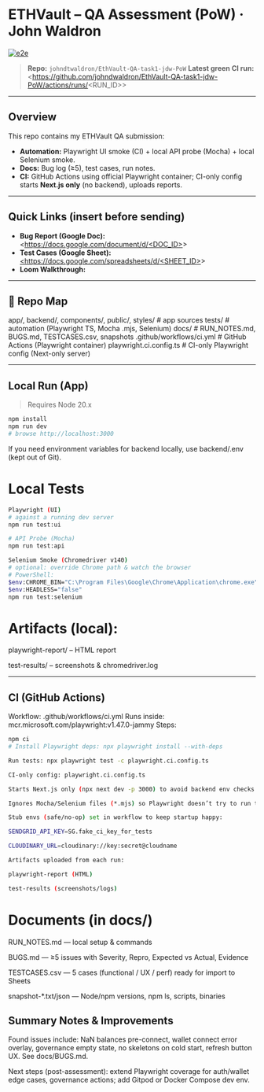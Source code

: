 # ETHVault – QA Assessment (PoW) · John Waldron

[![e2e](https://github.com/johndtwaldron/EthVault-QA-task1-jdw-PoW/actions/workflows/ci.yml/badge.svg)](https://github.com/<GITHUB_USER_OR_ORG>/<REPO_NAME>/actions/workflows/ci.yml)
<br>
> **Repo:** `johndtwaldron/EthVault-QA-task1-jdw-PoW`
**Latest green CI run:** <https://github.com/johndwaldron/EthVault-QA-task1-jdw-PoW/actions/runs/<RUN_ID>>

---

## Overview

This repo contains my ETHVault QA submission:
- **Automation:** Playwright UI smoke (CI) + local API probe (Mocha) + local Selenium smoke.
- **Docs:** Bug log (≥5), test cases, run notes.
- **CI:** GitHub Actions using official Playwright container; CI-only config starts **Next.js only** (no backend), uploads reports.

---

## Quick Links (insert before sending)

- **Bug Report (Google Doc):** <[https://docs.google.com/document/d/<DOC_ID>](https://docs.google.com/document/d/1naPqSPKy_cs108TmY0DRqz_3H_6P0e8Hfll4QZgOn-4/edit?usp=sharing)>
- **Test Cases (Google Sheet):** [<https://docs.google.com/spreadsheets/d/<SHEET_ID>](https://docs.google.com/spreadsheets/d/1K0agO-u27PN_9pDa9kyOrv4a1Wvghz9tyJ5YR62NALM/edit?gid=0#gid=0)>
- **Loom Walkthrough:** <TBD>

---

## 📁 Repo Map
app/, backend/, components/, public/, styles/ # app sources
tests/ # automation (Playwright TS, Mocha .mjs, Selenium)
docs/ # RUN_NOTES.md, BUGS.md, TESTCASES.csv, snapshots
.github/workflows/ci.yml # GitHub Actions (Playwright container)
playwright.ci.config.ts # CI-only Playwright config (Next-only server)


---

## Local Run (App)

> Requires Node 20.x

```bash
npm install
npm run dev
# browse http://localhost:3000
```

If you need environment variables for backend locally, use backend/.env (kept out of Git).

# Local Tests
```bash
Playwright (UI)
# against a running dev server
npm run test:ui

# API Probe (Mocha)
npm run test:api

Selenium Smoke (Chromedriver v140)
# optional: override Chrome path & watch the browser
# PowerShell:
$env:CHROME_BIN="C:\Program Files\Google\Chrome\Application\chrome.exe"
$env:HEADLESS="false"
npm run test:selenium
```

# Artifacts (local):

playwright-report/ – HTML report

test-results/ – screenshots & chromedriver.log

---

## CI (GitHub Actions)

Workflow: .github/workflows/ci.yml
Runs inside: mcr.microsoft.com/playwright:v1.47.0-jammy
Steps:
```bash
npm ci
# Install Playwright deps: npx playwright install --with-deps

Run tests: npx playwright test -c playwright.ci.config.ts

CI-only config: playwright.ci.config.ts

Starts Next.js only (npx next dev -p 3000) to avoid backend env checks.

Ignores Mocha/Selenium files (*.mjs) so Playwright doesn’t try to run them.

Stub envs (safe/no-op) set in workflow to keep startup happy:

SENDGRID_API_KEY=SG.fake_ci_key_for_tests

CLOUDINARY_URL=cloudinary://key:secret@cloudname

Artifacts uploaded from each run:

playwright-report (HTML)

test-results (screenshots/logs)
```
# Documents (in docs/)

RUN_NOTES.md — local setup & commands

BUGS.md — ≥5 issues with Severity, Repro, Expected vs Actual, Evidence

TESTCASES.csv — 5 cases (functional / UX / perf) ready for import to Sheets

snapshot-*.txt/json — Node/npm versions, npm ls, scripts, binaries



## Summary Notes & Improvements

Found issues include: NaN balances pre-connect, wallet connect error overlay, governance empty state, no skeletons on cold start, refresh button UX. See docs/BUGS.md.

Next steps (post-assessment): extend Playwright coverage for auth/wallet edge cases, governance actions; add Gitpod or Docker Compose dev env.
